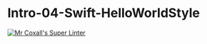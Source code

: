 # Intro-04-Swift-HelloWorldStyle
[![Mr Coxall's Super Linter](https://github.com/ICS4U-Programming-ValI/Intro-04-Swift-HelloWorldStyle/workflows/Mr%20Coxall's%20Super%20Linter/badge.svg)](https://github.com/ICS4U-Programming-ValI/Intro-04-Swift-HelloWorldStyle/actions/)
